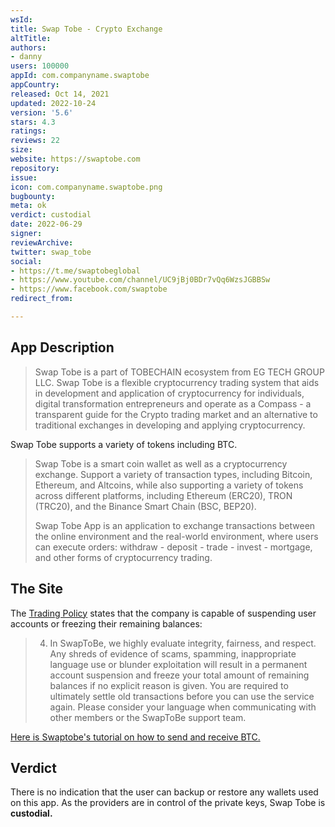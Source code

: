 ```yaml
---
wsId: 
title: Swap Tobe - Crypto Exchange
altTitle: 
authors: 
- danny
users: 100000
appId: com.companyname.swaptobe
appCountry: 
released: Oct 14, 2021
updated: 2022-10-24
version: '5.6'
stars: 4.3
ratings: 
reviews: 22
size: 
website: https://swaptobe.com
repository: 
issue: 
icon: com.companyname.swaptobe.png
bugbounty: 
meta: ok
verdict: custodial
date: 2022-06-29
signer: 
reviewArchive: 
twitter: swap_tobe
social: 
- https://t.me/swaptobeglobal
- https://www.youtube.com/channel/UC9jBj0BDr7vQq6WzsJGBBSw
- https://www.facebook.com/swaptobe
redirect_from: 

---
```


## App Description

> Swap Tobe is a part of TOBECHAIN ​​ecosystem from EG TECH GROUP LLC. Swap Tobe is a flexible cryptocurrency trading system that aids in development and application of cryptocurrency for individuals, digital transformation entrepreneurs and operate as a Compass - a transparent guide for the Crypto trading market and an alternative to traditional exchanges in developing and applying cryptocurrency.

Swap Tobe supports a variety of tokens including BTC.

> Swap Tobe is a smart coin wallet as well as a cryptocurrency exchange. Support a variety of transaction types, including Bitcoin, Ethereum, and Altcoins, while also supporting a variety of tokens across different platforms, including Ethereum (ERC20), TRON (TRC20), and the Binance Smart Chain (BSC, BEP20).
>
> Swap Tobe App is an application to exchange transactions between the online environment and the real-world environment, where users can execute orders: withdraw - deposit - trade - invest - mortgage, and other forms of cryptocurrency trading.

## The Site

The [Trading Policy](https://swaptobe.com/LegalPolicy) states that the company is capable of suspending user accounts or freezing their remaining balances:

>  4. In SwapToBe, we highly evaluate integrity, fairness, and respect. Any shreds of evidence of scams, spamming, inappropriate language use or blunder exploitation will result in a permanent account suspension and freeze your total amount of remaining balances if no explicit reason is given. You are required to ultimately settle old transactions before you can use the service again. Please consider your language when communicating with other members or the SwapToBe support team.

[Here is Swaptobe's tutorial on how to send and receive BTC.](https://www.youtube.com/watch?v=CMG45wmp8Is)

## Verdict

There is no indication that the user can backup or restore any wallets used on this app. As the providers are in control of the private keys, Swap Tobe is **custodial.**

